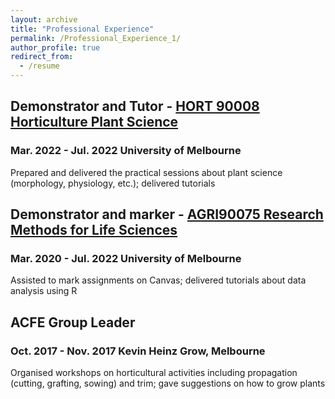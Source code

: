 ```yaml
---
layout: archive
title: "Professional Experience"
permalink: /Professional_Experience_1/
author_profile: true
redirect_from:
  - /resume
---
```

## Demonstrator and Tutor - [HORT 90008 Horticulture Plant Science](https://handbook.unimelb.edu.au/2022/subjects/hort90008)
### Mar. 2022 - Jul. 2022	University of Melbourne
Prepared and delivered the practical sessions about plant science (morphology, physiology, etc.); delivered tutorials
## Demonstrator and marker - [AGRI90075 Research Methods for Life Sciences](https://handbook.unimelb.edu.au/2020/subjects/agri90075)
### Mar. 2020 - Jul. 2022	University of Melbourne
Assisted to mark assignments on Canvas; delivered tutorials about data analysis using R
## ACFE Group Leader
### Oct. 2017 - Nov. 2017	Kevin Heinz Grow, Melbourne
Organised workshops on horticultural activities including propagation (cutting, grafting, sowing) and trim; gave suggestions on how to grow plants

